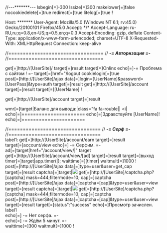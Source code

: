 //---*******---
<set>lsbegin[=]-300</set>
<set>lssize[=]300</set>
<set>makelower[=]false</set>
<set>nocookiedelete[=]true</set>
<set>redirect[=]true</set>
<set>litelog[=]true</set>
<loadcookie>!</loadcookie>

<headers>
  Host: *******
  User-Agent: Mozilla/5.0 (Windows NT 6.1; rv:45.0) Gecko/20100101 Firefox/45.0
  Accept: */*
  Accept-Language: ru-RU,ru;q=0.8,en-US;q=0.5,en;q=0.3
  Accept-Encoding: gzip, deflate
  Content-Type: application/x-www-form-urlencoded; charset=UTF-8
  X-Requested-With: XMLHttpRequest
  Connection: keep-alive
</headers>

//=================================
//  *******-= Авторизация =-*******
//=================================	

 <set>get[=]http://[UserSite]/</set>
 <process>target[=]result</process>
 <check>target[=]Onlinx</check>
 <notchecked>
 <parse>echo[=]-= Проблема с сайтом ! =-</parse>
 </notchecked>
 <checked>
    <check>target[=]href="/logout</check>
    <checked>cookielogin[=]true</checked> 
        <ifnotcookielogin>
        <set>post[=]http://[UserSite]/ajax</set>
        <set>data[=]login=[UserName]&password=[UserPass]&type=auth</set>
        <process>target[=]result</process>
        <set>get[=]http://[UserSite]/account</set>
        <process>target[=]result</process>
        <check>target[=][UserName]</check>
            <checked>
            <savecookie>!</savecookie>
            </checked>
        </ifnotcookielogin>

  <set>get[=]http://[UserSite]/account</set>
  <process>target[=]result</process>
  
	
  <parse>wmr[=]target|Баланс для вывода:|class="fa fa-rouble|<td>| <i|</parse>
    <parse>echo[=]======================</parse>
    <parse>echo[=]Здравствуйте [UserName]!</parse>
    <parse>echo[=]======================</parse>

//================================
//  *******-=    Серф    =-*******
//================================ 	  
label1:
  <set>get[=]http://[UserSite]/account/earn</set>
  <process>target[=]result</process>
  <check>target[=]account/view</check>
  <checked>
      <parse>echo[=] -= Серфим. =-</parse>
      <parse>ad[=]target|href="/account/view/|" target</parse>
      <set>get[=]http://[UserSite]/account/view/[ad]</set>
      <process>target[=]result</process>
          <check>target[=]выход</check>
          <notchecked>
              <parse>timer[=]target|app.timer(|);</parse>
                  <set>waittime[=][timer]</set>
                  <set>waitmult[=]1000</set>
                  <wait>!</wait> 
              <set>post[=]http://[UserSite]/ajax</set>
              <set>data[=]type=user&user=get_cap</set>
              <process>target[=]result</process>
              <parse>captcha[=]target|<img id="captcha" src="/captcha.php?|"></parse>
              <set>get[=]http://[UserSite]/captcha.php?[captcha]</set>
              <setcaptcha>mask=444;filtermode=10;</setcaptcha>
              <process>cap[=]captcha</process>
              <set>post[=]http://[UserSite]/ajax</set>
              <set>data[=]captcha=[cap]&type=user&user=view</set>
              <process>target[=]result</process>
          </notchecked>
          <checked>
              <parse>captcha[=]target|<img id="captcha" src="/captcha.php?|"></parse>
              <set>get[=]http://[UserSite]/captcha.php?[captcha]</set>
              <setcaptcha>mask=444;filtermode=10;</setcaptcha>
              <process>cap[=]captcha</process>
              <set>post[=]http://[UserSite]/ajax</set>
              <set>data[=]captcha=[cap]&type=user&user=view</set>
              <process>target[=]result</process>
          </checked>
          <check>target[=]status":"success"</check>
          <checked>
              <parse>echo[=]Просмотр зачислен.</parse>
          </checked> 	
          <goto>label1</goto>               
  </checked> 
  <notchecked> 
                <parse>echo[=] -=   Нет серфа.   =-</parse>
  </notchecked>       
                <parse>echo[=] -= Ждём 5 минут. =-</parse>       
                <set>waittime[=]300</set>
                <set>waitmult[=]1000</set>
                <wait>!</wait>
</checked> 
